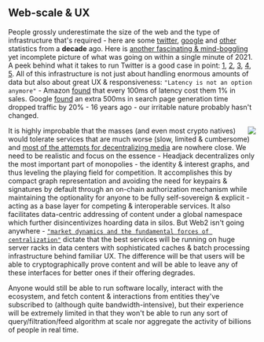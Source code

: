 ## Web-scale & UX

People grossly underestimate the size of the web and the type of infrastructure that's required - here are some [twitter](https://www.internetlivestats.com/twitter-statistics/), [google](https://www.internetlivestats.com/google-search-statistics/) and [other](https://www.internetlivestats.com/) statistics from a **decade** ago. Here is [another fascinating & mind-boggling](https://www.techspot.com/news/91513-visualizing-minute-internet-2021.html) yet incomplete picture of what was going on within a single minute of 2021. A peek behind what it takes to run Twitter is a good case in point: [1](http://highscalability.com/blog/2009/10/13/why-are-facebook-digg-and-twitter-so-hard-to-scale.html), [2](http://highscalability.com/blog/2013/7/8/the-architecture-twitter-uses-to-deal-with-150m-active-users.html), [3](https://blog.twitter.com/engineering/en_us/topics/infrastructure/2016/the-infrastructure-behind-twitter-efficiency-and-optimization), [4](https://blog.twitter.com/engineering/en_us/topics/infrastructure/2017/the-infrastructure-behind-twitter-scale), [5](https://blog.twitter.com/engineering/en_us/topics/infrastructure/2021/processing-billions-of-events-in-real-time-at-twitter-). All of this infrastructure is not just about handling enormous amounts of data but also about great UX & responsiveness: `"Latency is not an option anymore"` - Amazon [found](https://www.gigaspaces.com/blog/amazon-found-every-100ms-of-latency-cost-them-1-in-sales) that every 100ms of latency cost them 1% in sales. Google [found](http://glinden.blogspot.com/2006/11/marissa-mayer-at-web-20.html) an extra 500ms in search page generation time dropped traffic by 20% - 16 years ago - our irritable nature probably hasn't changed.

<img src="https://i.imgflip.com/68ut9w.jpg" align="right">

It is highly improbable that the masses (and even most crypto natives) would tolerate services that are much worse (slow, limited & cumbersome) and [most of the attempts for decentralizing media](competition.md) are nowhere close. We need to be realistic and focus on the essence - Headjack decentralizes only the most important part of monopolies - the identity & interest graphs, and thus leveling the playing field for competition. It accomplishes this by compact graph representation and avoiding the need for keypairs & signatures by default through an on-chain authorization mechanism while maintaining the optionality for anyone to be fully self-sovereign & explicit - acting as a base layer for competing & interoperable services. It also facilitates data-centric addressing of content under a global namespace which further disincentivizes hoarding data in silos. But Web2 isn't going anywhere - [`"market dynamics and the fundamental forces of centralization"`](https://moxie.org/2022/01/07/web3-first-impressions.html) dictate that the best services will be running on huge server racks in data centers with sophisticated caches & batch processing infrastructure behind familiar UX. The difference will be that users will be able to cryptographically prove content and will be able to leave any of these interfaces for better ones if their offering degrades.

Anyone would still be able to run software locally, interact with the ecosystem, and fetch content & interactions from entities they've subscribed to (although quite bandwidth-intensive), but their experience will be extremely limited in that they won't be able to run any sort of query/filtration/feed algorithm at scale nor aggregate the activity of billions of people in real time.
